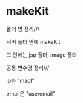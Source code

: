# makeKit
폴더 명 정리///

서버 폴더 안에 makeKit

그 안에는 jsp 폴더, image 폴더

공통 변수명 정리///

ip는 "macI"

email은 "useremail"

